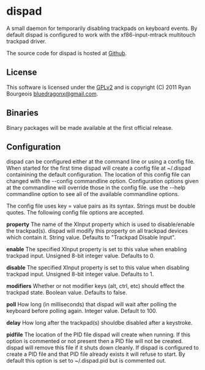dispad
======

A small daemon for temporarily disabling trackpads on keyboard events. By
default dispad is configured to work with the xf86-input-mtrack multitouch
trackpad driver.

The source code for dispad is hosted at [Github][1].

License
-------

This software is licensed under the [GPLv2][2] and is copyright (C) 2011 Ryan
Bourgeois <bluedragonx@gmail.com>.

Binaries
--------

Binary packages will be made available at the first official release.

Configuration
-------------

dispad can be configured either at the command line or using a config file. When started for the first time dispad will create a config file at ~/.dispad containining the default configuration. The location of this config file can changed with the --config commandline option. Configuration options given at the commandline will override those in the config file. use the --help commandline option to see all of the available commandline options.

The config file uses key = value pairs as its syntax. Strings must be double quotes. The following config file options are accepted.

**property**
The name of the XInput property which is used to disable/enable the trackpad(s). dispad will modify this property on all trackpad devices which contain it. String value. Defaults to "Trackpad Disable Input".

**enable**
The specified XInput property is set to this value when enabling trackpad input. Unsigned 8-bit integer value. Defaults to 0.

**disable**
The specified XInput property is set to this value when disabling trackpad input.  Unsigned 8-bit integer value. Defaults to 1.

**modifiers**
Whether or not modifier keys (alt, ctrl, etc) should effect the trackpad state. Boolean value. Defaults to false.

**poll**
How long (in milliseconds) that dispad will wait after polling the keyboard before polling again. Integer value. Default to 100.

**delay**
How long after the trackpad(s) shouldbe disabled after a keystroke.

**pidfile**
The location of the PID file dispad will create when running. If this option is commented or not present then a PID file will not be created. dispad will remove this file if it shuts down cleanly. If dispad is configured to create a PID file and that PID file already exists it will refuse to start. By default this option is set to ~/.dispad.pid but is commented out.

[1]: https://github.com/BlueDragonX/dispad
[2]: http://www.gnu.org/licenses/gpl-2.0.html                                   "GNU General Public License, version 2"

